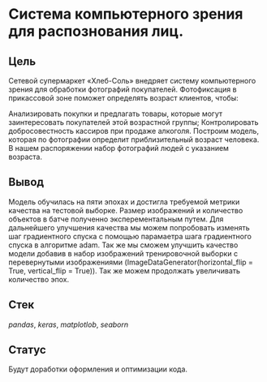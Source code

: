 # Система компьютерного зрения для распознования лиц.

## Цель

Сетевой супермаркет «Хлеб-Соль» внедряет систему компьютерного зрения для обработки фотографий покупателей. Фотофиксация в прикассовой зоне поможет определять возраст клиентов, чтобы:

Анализировать покупки и предлагать товары, которые могут заинтересовать покупателей этой возрастной группы;
Контролировать добросовестность кассиров при продаже алкоголя.
Построим модель, которая по фотографии определит приблизительный возраст человека. В нашем распоряжении набор фотографий людей с указанием возраста.

## Вывод

Модель обучилась на пяти эпохах и достигла требуемой метрики качества на тестовой выборке. Размер изображений и количество объектов в батче полученно эксперементальным путем. Для дальнейшего улучшения качества мы можем попробовать изменять шаг градиентного спуска с помощью парамаетра шага градиентного спуска в алгоритме adam. Так же мы сможем улучшить качество модели добавив в набор изображений тренировочной выборки с перевернутыми изображениями (ImageDataGenerator(horizontal_flip = True, vertical_flip = True)). Так же можем продолжать увеличивать количество эпох.

## Стек
*pandas*, *keras*, *matplotlob*, *seaborn*

## Статус

Будут доработки оформления и оптимизации кода.
